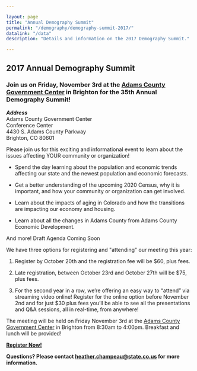```yaml
---

layout: page
title: "Annual Demography Summit"
permalink: "/demography/demography-summit-2017/"
datalink: "/data"
description: "Details and information on the 2017 Demography Summit."

---
```


## 2017 Annual Demography Summit

### Join us on Friday, November 3rd at the [Adams County Government Center](https://www.google.com/maps/place/Adams+County+Government+Center/@39.9237893,-104.8129123,15z/data=!4m5!3m4!1s0x0:0x5d248cfc3b4bfa7b!8m2!3d39.9237893!4d-104.8129123) in Brighton for the 35th Annual Demography Summit!

***Address***<br>
Adams County Government Center<br>
Conference Center<br>
4430 S. Adams County Parkway<br>
Brighton, CO 80601

Please join us for this exciting and informational event to learn about the issues affecting YOUR community or organization!

* Spend the day learning about the population and economic trends affecting our state and the newest population and economic forecasts.

* Get a better understanding of the upcoming 2020 Census, why it is important, and how your community or organization can get involved.

* Learn about the impacts of aging in Colorado and how the transitions are impacting our economy and housing.

* Learn about all the changes in Adams County from Adams County Economic Development.

And more!
Draft Agenda Coming Soon 

We have three options for registering and "attending" our meeting this year:  


1.  Register by October 20th and the registration fee will be $60, plus fees.

2.  Late registration, between October 23rd and October 27th will be $75, plus fees.

3.  For the second year in a row, we’re offering an easy way to “attend” via streaming video online! Register for the online option before November 2nd and for just $30 plus fees you’ll be able to see all the presentations and Q&A sessions, all in real-time, from anywhere!


The meeting will be held on Friday November 3rd at the [Adams County Government Center](https://www.google.com/maps/place/Adams+County+Government+Center/@39.9237893,-104.8129123,15z/data=!4m5!3m4!1s0x0:0x5d248cfc3b4bfa7b!8m2!3d39.9237893!4d-104.8129123) in Brighton from 8:30am to 4:00pm. Breakfast and lunch will be provided! 

[**Register Now!**](https://www.eventbrite.com/e/2017-annual-demography-summit-tickets-38461837391)

**Questions? Please contact [heather.champeau@state.co.us](mailto:heather.champeau@state.co.us) for more information.**
